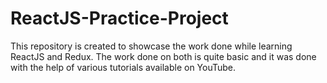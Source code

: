 # ReactJS-Practice-Project
This repository is created to showcase the work done while learning ReactJS and Redux. The work done on both is quite basic and it was done with the help of various tutorials available on YouTube.
